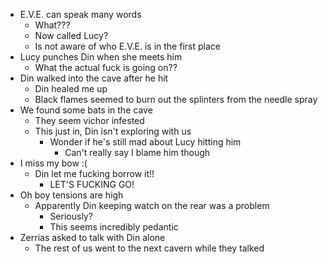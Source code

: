 * E.V.E. can speak many words
	* What???
	* Now called Lucy?
	* Is not aware of who E.V.E. is in the first place
* Lucy punches Din when she meets him
	* What the actual fuck is going on??
* Din walked into the cave after he hit
	* Din healed me up
	* Black flames seemed to burn out the splinters from the needle spray
* We found some bats in the cave
	* They seem vichor infested
	* This just in, Din isn't exploring with us
		* Wonder if he's still mad about Lucy hitting him
			* Can't really say I blame him though
* I miss my bow :(
	* Din let me fucking borrow it!!
		* LET'S FUCKING GO!
* Oh boy tensions are high
	* Apparently Din keeping watch on the rear was a problem
		* Seriously?
		* This seems incredibly pedantic
* Zerrias asked to talk with Din alone
	* The rest of us went to the next cavern while they talked